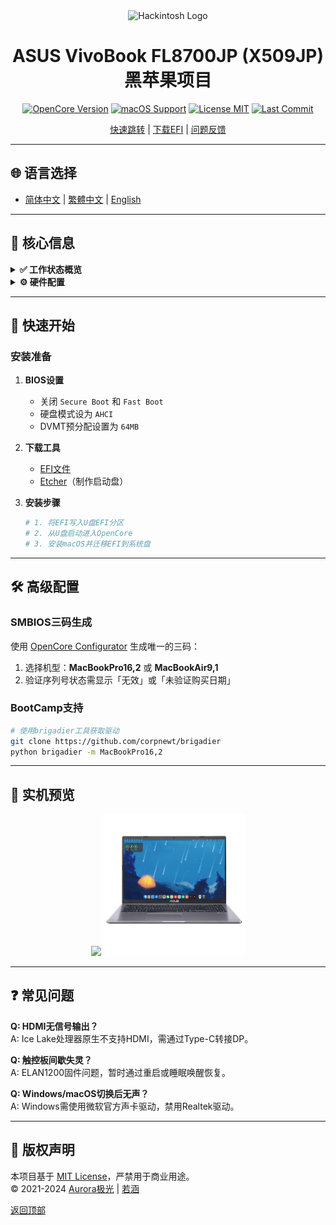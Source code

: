 <div align="center">
  <img src="https://github.com/bilijp153/ASUS-VivoBook-FL8700JP-icelake-1065G7-Hackintosh/blob/main/机型效果图/hackintosh2.png" width="180" alt="Hackintosh Logo">
  <h1>ASUS VivoBook FL8700JP (X509JP) 黑苹果项目</h1>

  [![OpenCore Version](https://img.shields.io/badge/OpenCore-0.9.7-blue?logo=apple)](https://github.com/acidanthera/OpenCorePkg)
  [![macOS Support](https://img.shields.io/badge/macOS-Catalina→Sonoma-9cf?logo=apple)](https://www.apple.com/macos)
  [![License MIT](https://img.shields.io/badge/License-MIT-green)](https://github.com/bilijp153/ASUS-VivoBook-FL8700JP-Hackintosh/blob/main/License)
  [![Last Commit](https://img.shields.io/github/last-commit/bilijp153/ASUS-VivoBook-FL8700JP-Hackintosh?color=orange)](https://github.com/bilijp153/ASUS-VivoBook-FL8700JP-Hackintosh/commits)

  [快速跳转](#-目录) | [下载EFI](https://github.com/bilijp153/ASUS-VivoBook-FL8700JP-Hackintosh/releases) | [问题反馈](https://github.com/bilijp153/ASUS-VivoBook-FL8700JP-Hackintosh/issues)
</div>

---

## 🌐 语言选择
- [简体中文](README.md) | [繁體中文](README_繁體中文.md) | [English](README_en.md)

---

## 📌 核心信息
<details>
<summary><strong>✅ 工作状态概览</strong></summary>

| 功能           | 状态 | 备注                  |
|----------------|------|-----------------------|
| 核显加速       | ✔️   | Iris Plus Graphics G7 |
| 声卡/麦克风    | ✔️   | ALC256                |
| WiFi/蓝牙      | ✔️   | Intel AC9461          |
| 触控板手势     | ✔️   | ELAN1200              |
| 睡眠唤醒       | ✔️   | 需终端命令优化        |
| HDMI输出       | ❌   | Ice Lake架构限制      |
| 键盘背光       | ❌   | 硬件不支持            |
</details>

<details>
<summary><strong>⚙️ 硬件配置</strong></summary>

| 组件           | 型号                          |
|----------------|-------------------------------|
| 处理器         | Intel i7-1065G7 (Ice Lake)    |
| 核显           | Intel Iris Plus Graphics G7   |
| 内存           | 12GB DDR4 (8+4)               |
| 存储           | WD 512GB SSD                  |
| 无线网卡       | Intel Wireless-AC 9461        |
| 触控板         | ELAN1200                      |
</details>

---

## 🚀 快速开始
### 安装准备
1. **BIOS设置**  
   - 关闭 `Secure Boot` 和 `Fast Boot`  
   - 硬盘模式设为 `AHCI`  
   - DVMT预分配设置为 `64MB`

2. **下载工具**  
   - [EFI文件](https://github.com/bilijp153/ASUS-VivoBook-FL8700JP-Hackintosh/releases)  
   - [Etcher](https://www.balena.io/etcher/)（制作启动盘）  

3. **安装步骤**  
   ```bash
   # 1. 将EFI写入U盘EFI分区
   # 2. 从U盘启动进入OpenCore
   # 3. 安装macOS并迁移EFI到系统盘
   ```

---

## 🛠️ 高级配置
### SMBIOS三码生成
使用 [OpenCore Configurator](https://mackie100projects.altervista.org/) 生成唯一的三码：
1. 选择机型：**MacBookPro16,2** 或 **MacBookAir9,1**  
2. 验证序列号状态需显示「无效」或「未验证购买日期」

### BootCamp支持
```bash
# 使用brigadier工具获取驱动
git clone https://github.com/corpnewt/brigadier
python brigadier -m MacBookPro16,2
```

---

## 📸 实机预览
<div align="center">
  <img src="https://github.com/bilijp153/ASUS-VivoBook-FL8700JP-Hackintosh/blob/main/机型效果图/computer.png" width="45%">
  <img src="https://github.com/bilijp153/ASUS-VivoBook-FL8700JP-Hackintosh/blob/main/机型效果图/computer1.png" width="45%">
</div>

---

## ❓ 常见问题
**Q: HDMI无信号输出？**  
A: Ice Lake处理器原生不支持HDMI，需通过Type-C转接DP。

**Q: 触控板间歇失灵？**  
A: ELAN1200固件问题，暂时通过重启或睡眠唤醒恢复。

**Q: Windows/macOS切换后无声？**  
A: Windows需使用微软官方声卡驱动，禁用Realtek驱动。

---

## 📜 版权声明
本项目基于 [MIT License](https://github.com/bilijp153/ASUS-VivoBook-FL8700JP-Hackintosh/blob/main/License)，严禁用于商业用途。  
© 2021-2024 [Aurora极光](https://github.com/bilijp153) | [若涵](https://github.com/catlingyun)

[返回顶部](#-目录)
